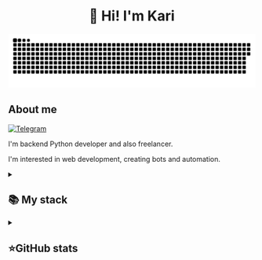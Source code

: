 <h1 align="center">👋 Hi! I'm Kari </h1>

<p align="center">
 <img width="600" src="assets/github-snake.svg" alt="snake"/>
</p>

## About me
[![Telegram](https://img.shields.io/badge/-Telegram-2CA5E0?style=flat&logo=telegram&logoColor=white)](https://tlgg.ru/KariSauce)

I'm backend Python developer and also freelancer.

I'm interested in web development, creating bots and automation.



<details align="left">
  <summary><h2><b>📚 My stack</b></h2></summary>
  <p>
    <h3>Langs</h3>
    <img src="https://skillicons.dev/icons?i=python,js,html,css,postgres,sqlite,nodejs,typescript&perline=8" />
    <h3>Frameworks / Tools</h3>
    <img src="https://skillicons.dev/icons?i=fastapi,linux,flask,mongodb,githubactions,django,docker,git&perline=8" />
    <h3>Software</h3>
    <img src="https://skillicons.dev/icons?i=vscode,sublime,visualstudio&perline=8" />
    <br>
  </p>
</details>


<details align="left">
  <summary><h2><b>⭐GitHub stats</b></h2></summary>
  <p>
   <img src="https://github-readme-stats.vercel.app/api/top-langs/?username=KariSauce&theme=dracula&layout=compact&hide_border=true&bg_color=00000000" />
   <br>
   <img src="https://github-readme-stats.vercel.app/api?username=KariSauce&count_private=true&show_icons=true&theme=dracula&hide_border=true&bg_color=00000000" />
  </p>
</details>
